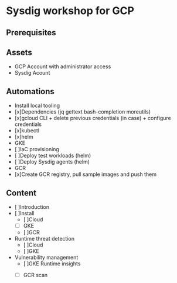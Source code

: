 # Sysdig workshop for GCP

## Prerequisites

## Assets
- GCP Account with administrator access
- Sysdig Acount

## Automations

- Install local tooling
- [x]Dependencies (jq gettext bash-completion moreutils)
- [x]gcloud CLI + delete previous credentials (in case) + configure credentials
- [x]kubectl
- [x]helm
- GKE
- [ ]IaC provisioning
- [ ]Deploy test workloads (helm)
- [ ]Deploy Sysdig agents (helm)
- GCR
- [x]Create GCR registry, pull sample images and push them

## Content

- [ ]Introduction
- [ ]Install
  - [ ]Cloud
  - [ ] GKE
  - [ ]GCR
- Runtime threat detection
  - [ ]Cloud
  - [ ]GKE
- Vulnerability management
  - [ ]GKE Runtime insights
  - [ ] GCR scan

